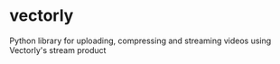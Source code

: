 # vectorly
Python library for uploading, compressing and streaming videos using Vectorly's stream product
